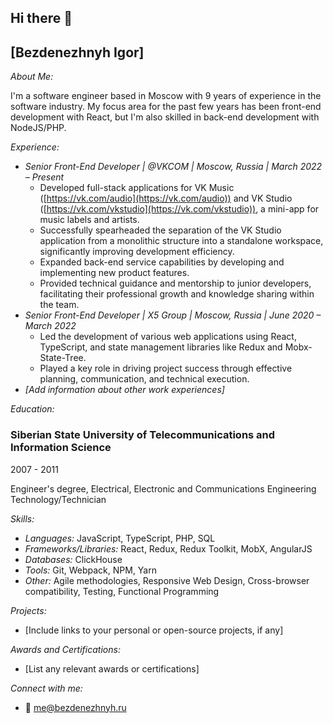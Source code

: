 ## Hi there 👋


## [Bezdenezhnyh Igor]

*About Me:*

I'm a software engineer based in Moscow with 9 years of experience in the software industry. My focus area for the past few years has been front-end development with React, but I'm also skilled in back-end development with NodeJS/PHP.

*Experience:*

* *Senior Front-End Developer | @VKCOM | Moscow, Russia | March 2022 – Present*
    * Developed full-stack applications for VK Music ([https://vk.com/audio](https://vk.com/audio)) and VK Studio ([https://vk.com/vkstudio](https://vk.com/vkstudio)), a mini-app for music labels and artists.
    * Successfully spearheaded the separation of the VK Studio application from a monolithic structure into a standalone workspace, significantly improving development efficiency.
    * Expanded back-end service capabilities by developing and implementing new product features.
    * Provided technical guidance and mentorship to junior developers, facilitating their professional growth and knowledge sharing within the team.
* *Senior Front-End Developer | X5 Group | Moscow, Russia | June 2020 – March 2022*
    * Led the development of various web applications using React, TypeScript, and state management libraries like Redux and Mobx-State-Tree.
    * Played a key role in driving project success through effective planning, communication, and technical execution.
* *[Add information about other work experiences]*

*Education:*

### **Siberian State University of Telecommunications and Information Science**

2007 - 2011

Engineer's degree, Electrical, Electronic and Communications Engineering
Technology/Technician

*Skills:*

* *Languages:* JavaScript, TypeScript, PHP, SQL
* *Frameworks/Libraries:* React, Redux, Redux Toolkit, MobX, AngularJS
* *Databases:* ClickHouse
* *Tools:* Git, Webpack, NPM, Yarn
* *Other:* Agile methodologies, Responsive Web Design, Cross-browser compatibility, Testing, Functional Programming

*Projects:*

* [Include links to your personal or open-source projects, if any]

*Awards and Certifications:*

* [List any relevant awards or certifications]

*Connect with me:*

* 📧 me@bezdenezhnyh.ru

